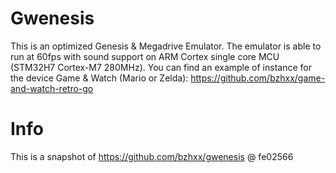 # Gwenesis
This is an optimized Genesis & Megadrive Emulator.
The emulator is able to run at 60fps with sound support on ARM Cortex single core MCU (STM32H7 Cortex-M7 280MHz).
You can find an example of instance for the device Game & Watch (Mario or Zelda):
https://github.com/bzhxx/game-and-watch-retro-go

# Info 
This is a snapshot of https://github.com/bzhxx/gwenesis @ fe02566
